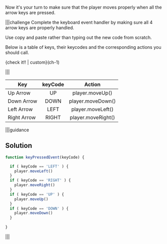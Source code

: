 Now it's your turn to make sure that the player moves properly when all the arrow keys are pressed.

|||challenge
Complete the keyboard event handler by making sure all 4 arrow keys are properly handled. 

Use copy and paste rather than typing out the new code from scratch.

Below is a table of keys, their keycodes and the corresponding actions you should call.

{check it!! | custom}(ch-1)

|||

| Key | keyCode | Action
|-|:-:|:-:|
| Up Arrow | UP | player.moveUp() |
| Down Arrow | DOWN | player.moveDown() |
| Left Arrow | LEFT | player.moveLeft() |
| Right Arrow | RIGHT | player.moveRight() |

|||guidance
## Solution

```javascript
function keyPressedEvent(keyCode) {

  if ( keyCode == 'LEFT' ) {
    player.moveLeft()
  } 
  if ( keyCode == 'RIGHT' ) {
    player.moveRight()
  } 
  if ( keyCode == 'UP' ) {
    player.moveUp()
  } 
  if ( keyCode == 'DOWN' ) {
    player.moveDown()
  }
  
}
```

|||